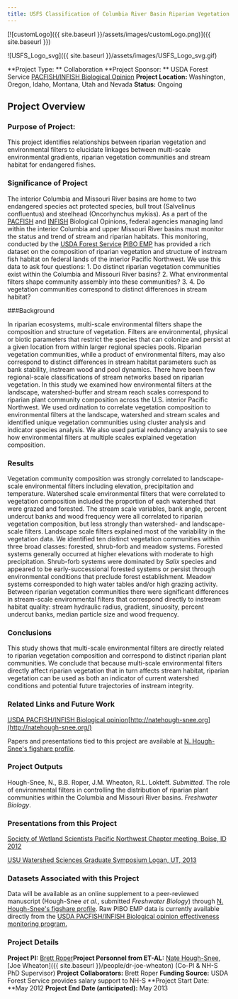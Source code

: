 ```yaml
---
title: USFS Classification of Columbia River Basin Riparian Vegetation
---
```


[![customLogo]({{ site.baseurl }}/assets/images/customLogo.png)]({{ site.baseurl }})

![USFS_Logo_svg]({{ site.baseurl }}/assets/images/USFS_Logo_svg.gif)

**Project Type: ** Collaboration
**Project Sponsor: ** USDA Forest Service [PACFISH/INFISH Biological Opinion](http://www.fs.usda.gov/detail/r4/landmanagement/resourcemanagement/?cid=stelprd3845865)
**Project Location:** Washington, Oregon, Idaho, Montana, Utah and Nevada
**Status:**   Ongoing

## Project Overview

### Purpose of Project:

This project identifies relationships between riparian vegetation and environmental filters to elucidate linkages between multi-scale environmental gradients, riparian vegetation communities and stream habitat for endangered fishes.

### Significance of Project

The interior Columbia and Missouri River basins are home to two endangered species act protected species, bull trout (Salvelinus confluentus) and steelhead (Oncorhynchus mykiss). As a part of the [PACFISH](http://www.fs.usda.gov/Internet/FSE_DOCUMENTS/fsbdev2_025534.pdf) and [INFISH](http://www.fs.usda.gov/Internet/FSE_DOCUMENTS/fsbdev2_025346.pdf) Biological Opinions, federal agencies managing land within the interior Columbia and upper Missouri River basins must monitor the status and trend of stream and riparian habitats. This monitoring, conducted by the [USDA Forest Service](http://www.fs.fed.us/) [PIBO EMP](http://www.fs.fed.us/biology/fishecology/emp/) has provided a rich dataset on the composition of riparian vegetation and structure of instream fish habitat on federal lands of the interior Pacific Northwest. We use this data to ask four questions: 1. Do distinct riparian vegetation communities exist within the Columbia and Missouri River basins? 2. What environmental filters shape community assembly into these communities? 3.  4. Do vegetation communities correspond to distinct differences in stream habitat? 

###Background

In riparian ecosystems, multi-scale environmental filters shape the composition and structure of vegetation. Filters are environmental, physical or biotic parameters that restrict the species that can colonize and persist at a given location from within larger regional species pools. Riparian vegetation communities, while a product of environmental filters, may also correspond to distinct differences in stream habitat parameters such as bank stability, instream wood and pool dynamics. There have been few regional-scale classifications of stream networks based on riparian vegetation. In this study we examined how environmental filters at the landscape, watershed-buffer and stream reach scales correspond to riparian plant community composition across the U.S. interior Pacific Northwest. We used ordination to correlate vegetation composition to environmental filters at the landscape, watershed and stream scales and identified unique vegetation communities using cluster analysis and indicator species analysis. We also used partial redundancy analysis to see how environmental filters at multiple scales explained vegetation composition.

### Results

Vegetation community composition was strongly correlated to landscape-scale environmental filters including elevation, precipitation and temperature. Watershed scale environmental filters that were correlated to vegetation composition included the proportion of each watershed that were grazed and forested. The stream scale variables, bank angle, percent undercut banks and wood frequency were all correlated to riparian vegetation composition, but less strongly than watershed- and landscape-scale filters. Landscape scale filters explained most of the variability in the vegetation data. We identified ten distinct vegetation communities within three broad classes: forested, shrub-forb and meadow systems. Forested systems generally occurred at higher elevations with moderate to high precipitation. Shrub-forb systems were dominated by *Salix* species and appeared to be early-successional forested systems or persist through environmental conditions that preclude forest establishment. Meadow systems corresponded to high water tables and/or high grazing activity. Between riparian vegetation communities there were significant differences in stream-scale environmental filters that correspond directly to instream habitat quality: stream hydraulic radius, gradient, sinuosity, percent undercut banks, median particle size and wood frequency.

### Conclusions

This study shows that multi-scale environmental filters are directly related to riparian vegetation composition and correspond to distinct riparian plant communities. We conclude that because multi-scale environmental filters directly affect riparian vegetation that in turn affects stream habitat, riparian vegetation can be used as both an indicator of current watershed conditions and potential future trajectories of instream integrity.

### Related Links and Future Work

[USDA PACFISH/INFISH Biological opinion](http://www.fs.fed.us/biology/fishecology/emp/)[http://natehough-snee.org](http://natehough-snee.org/)

Papers and presentations tied to this project are available at [N. Hough-Snee's figshare profile](http://figshare.com/authors/Nate%20Hough-Snee/278232).

### Project Outputs

Hough-Snee, N., B.B. Roper, J.M. Wheaton, R.L. Lokteff. *Submitted*. The role of environmental filters in controlling the distribution of riparian plant communities within the Columbia and Missouri River basins. *Freshwater Biology*.

### Presentations from this Project

[Society of Wetland Scientists Pacific Northwest Chapter meeting, Boise, ID 2012 ](http://figshare.com/articles/Multi_scale_drivers_of_riparian_vegetation_a_case_from_the_upper_Columbia_and_Missouri_River_basins/156368)

[USU Watershed Sciences Graduate Symposium Logan, UT, 2013](http://figshare.com/articles/Multi_scale_drivers_of_riparian_vegetation_a_case_from_the_upper_Columbia_and_Missouri_River_basin/658777) 

### Datasets Associated with this Project

Data will be available as an online supplement to a peer-reviewed manuscript (Hough-Snee *et al.*, submitted *Freshwater Biology*) through [N. Hough-Snee's figshare profile](http://figshare.com/authors/Nate%20Hough-Snee/278232). Raw PIBO EMP data is currently available directly from the [USDA PACFISH/INFISH Biological opinion effectiveness monitoring program.](http://www.fs.fed.us/biology/fishecology/emp/) 

### Project Details

**Project PI:**  [Brett Roper](http://www.fs.fed.us/research/people/profile.php?alias=broper)**Project Personnel from ET-AL:** [Nate Hough-Snee](http://natehough-snee.org/), [Joe Wheaton]({{ site.baseurl }}/people/dr-joe-wheaton) (Co-PI & NH-S PhD Supervisor)
**Project Collaborators:** Brett Roper
**Funding Source:** USDA Forest Service provides salary support to NH-S
**Project Start Date: **May 2012
**Project End Date (anticipated):** May 2013